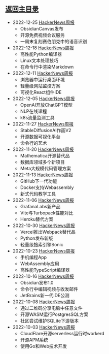 ## [返回主目录](../README.md)

- 2022-12-25 [HackerNews周报](2022Q4/2022-12-Hacker-News.md)
  - ObsidianCanvas发布
  - 开源免费视频会议服务
  - 一周末复刻赛伯朋克中的语音识别
- 2022-12-18 [HackerNews周报](2022Q4/2022-12-Hacker-News.md)
  - 高性能Python编译器
  - Linux文本处理技巧
  - 在命令行中渲染Markdown
- 2022-12-11 [HackerNews周报](2022Q4/2022-12-Hacker-News.md)
  - 浏览器中运行桌面环境
  - 轻量级网站监控方案
  - 可视化React组件IDE
- 2022-12-05 [HackerNews周报](2022Q4/2022-12-Hacker-News.md)
  - OpenAI开放ChatGPT模型
  - NLP在线课程
  - k8s流量监测工具
- 2022-11-27 [HackerNews周报](2022Q4/2022-11-Hacker-News.md)
  - StableDiffusionAI作画V2
  - 开源数据可视化平台
  - 命令行的艺术
- 2022-11-20 [HackerNews周报](2022Q4/2022-11-Hacker-News.md)
  - Mathematica开源替代品
  - 数据库领域多个新项目
  - Meta大规模代码管理方案
- 2022-11-13 [HackerNews周报](2022Q4/2022-11-Hacker-News.md)
  - GitHub下一代功能
  - Docker支持Webassembly
  - 新式代码教学工具
- 2022-11-06 [HackerNews周报](2022Q4/2022-11-Hacker-News.md)
  - GrafanaLabs新产品
  - Vite与Turbopack性能对比
  - Heroku替代方案
- 2022-10-30 [HackerNews周报](2022Q4/2022-10-Hacker-News.md)
  - Vercel推出Webpack替代品
  - Python发布新版
  - 轻量级搜索引擎Sonic
- 2022-10-23 [HackerNews周报](2022Q4/2022-10-Hacker-News.md)
  - 手机编程App
  - WebAssembly应用
  - 高性能TypeScript编译器
- 2022-10-16 [HackerNews周报](2022Q4/2022-10-Hacker-News.md)
  - Obsidian发布1.0
  - 命令行中编辑视频与收发邮件
  - JetBrains新一代IDE公测
- 2022-10-08 [HackerNews周报](2022Q4/2022-10-Hacker-News.md)
  - 通过二维码分享电脑中任意文件
  - 开源WASM运行PostgresSQL方案
  - 社区尝试维护SQLite下游版本
- 2022-10-03 [HackerNews周报](2022Q4/2022-10-Hacker-News.md)
  - CloudFlare开源serverless运行时workerd
  - 开源APM系统
  - 使用Go和Web技术开发

